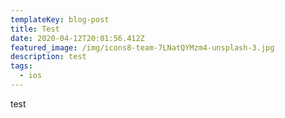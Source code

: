 ```yaml
---
templateKey: blog-post
title: Test
date: 2020-04-12T20:01:56.412Z
featured_image: /img/icons8-team-7LNatQYMzm4-unsplash-3.jpg
description: test
tags:
  - ios
---
```

test
